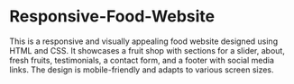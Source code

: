 # Responsive-Food-Website
This is a responsive and visually appealing food website designed using HTML and CSS. It showcases a fruit shop with sections for a slider, about, fresh fruits, testimonials, a contact form, and a footer with social media links. The design is mobile-friendly and adapts to various screen sizes.
